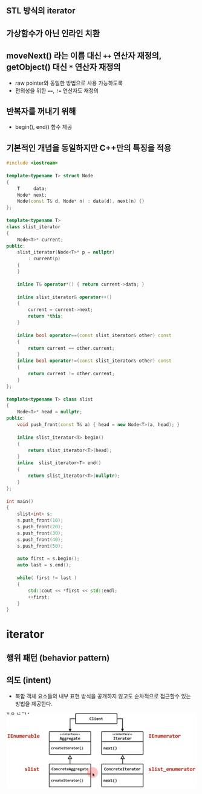 ## STL 방식의 iterator

## 가상함수가 아닌 인라인 치환

## moveNext() 라는 이름 대신 `++` 연산자 재정의, getObject() 대신 `*` 연산자 재정의
- raw pointer와 동일한 방법으로 사용 가능하도록
- 편의성을 위한 `==`, `!=` 연산자도 재정의

## 반복자를 꺼내기 위해
- begin(), end() 함수 제공

## 기본적인 개념을 동일하지만 C++만의 특징을 적용

```c++
#include <iostream>

template<typename T> struct Node
{
	T     data;
	Node* next;
	Node(const T& d, Node* n) : data(d), next(n) {}
};

template<typename T> 
class slist_iterator
{
	Node<T>* current;
public:
	slist_iterator(Node<T>* p = nullptr)
		: current(p)
	{
	}

	inline T& operator*() { return current->data; }

	inline slist_iterator& operator++() 
	{
		current = current->next;
		return *this; 
	}

	inline bool operator==(const slist_iterator& other) const 
	{
		return current == other.current;
	}
	inline bool operator!=(const slist_iterator& other) const 
	{
		return current != other.current;
	}	
};

template<typename T> class slist 
{
	Node<T>* head = nullptr;
public:
	void push_front(const T& a) { head = new Node<T>(a, head); }

	inline slist_iterator<T> begin()
	{
		return slist_iterator<T>(head);
	}
	inline  slist_iterator<T> end()
	{
		return slist_iterator<T>(nullptr);
	}
};

int main()
{
	slist<int> s;
	s.push_front(10);
	s.push_front(20);
	s.push_front(30);
	s.push_front(40);
	s.push_front(50);

	auto first = s.begin();
	auto last = s.end();

	while( first != last )
	{
		std::cout << *first << std::endl;
		++first;
	}
}
```

# iterator 

## 행위 패턴 (behavior pattern)

## 의도 (intent)
- 복합 객체 요소들의 내부 표현 방식을 공개하지 않고도 순차적으로 접근할수 있는 방법을 제공한다.

![](../img/6-04.png)

